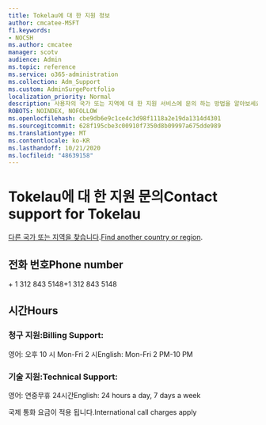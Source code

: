 ```yaml
---
title: Tokelau에 대 한 지원 정보
author: cmcatee-MSFT
f1.keywords:
- NOCSH
ms.author: cmcatee
manager: scotv
audience: Admin
ms.topic: reference
ms.service: o365-administration
ms.collection: Adm_Support
ms.custom: AdminSurgePortfolio
localization_priority: Normal
description: 사용자의 국가 또는 지역에 대 한 지원 서비스에 문의 하는 방법을 알아보세요.
ROBOTS: NOINDEX, NOFOLLOW
ms.openlocfilehash: cbe9db6e9c1ce4c3d98f1118a2e19da1314d4301
ms.sourcegitcommit: 628f195cbe3c00910f7350d8b09997a675dde989
ms.translationtype: MT
ms.contentlocale: ko-KR
ms.lasthandoff: 10/21/2020
ms.locfileid: "48639158"
---
```

# <a name="contact-support-for-tokelau"></a><span data-ttu-id="df9ab-103">Tokelau에 대 한 지원 문의</span><span class="sxs-lookup"><span data-stu-id="df9ab-103">Contact support for Tokelau</span></span>

<span data-ttu-id="df9ab-104">[다른 국가 또는 지역을 찾습니다](../contact-support-for-business-products.md).</span><span class="sxs-lookup"><span data-stu-id="df9ab-104">[Find another country or region](../contact-support-for-business-products.md).</span></span>

## <a name="phone-number"></a><span data-ttu-id="df9ab-105">전화 번호</span><span class="sxs-lookup"><span data-stu-id="df9ab-105">Phone number</span></span>
<span data-ttu-id="df9ab-106">+ 1 312 843 5148</span><span class="sxs-lookup"><span data-stu-id="df9ab-106">+1 312 843 5148</span></span>

## <a name="hours"></a><span data-ttu-id="df9ab-107">시간</span><span class="sxs-lookup"><span data-stu-id="df9ab-107">Hours</span></span>
### <a name="billing-support"></a><span data-ttu-id="df9ab-108">청구 지원:</span><span class="sxs-lookup"><span data-stu-id="df9ab-108">Billing Support:</span></span>

<span data-ttu-id="df9ab-109">영어: 오후 10 시 Mon-Fri 2 시</span><span class="sxs-lookup"><span data-stu-id="df9ab-109">English: Mon-Fri 2 PM-10 PM</span></span>

### <a name="technical-support"></a><span data-ttu-id="df9ab-110">기술 지원:</span><span class="sxs-lookup"><span data-stu-id="df9ab-110">Technical Support:</span></span>

<span data-ttu-id="df9ab-111">영어: 연중무휴 24시간</span><span class="sxs-lookup"><span data-stu-id="df9ab-111">English: 24 hours a day, 7 days a week</span></span>

<span data-ttu-id="df9ab-112">국제 통화 요금이 적용 됩니다.</span><span class="sxs-lookup"><span data-stu-id="df9ab-112">International call charges apply</span></span>
